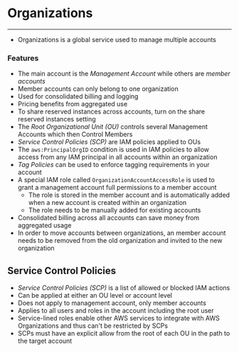 # Organizations

---

- Organizations is a global service used to manage multiple accounts

### Features

- The main account is the *Management Account* while others are *member accounts*
- Member accounts can only belong to one organization
- Used for consolidated billing and logging
- Pricing benefits from aggregated use
- To share reserved instances across accounts, turn on the share reserved instances setting
- The *Root Organizational Unit (OU)* controls several Management Accounts which then Control Members
- *Service Control Policies (SCP)* are IAM policies applied to OUs
- The `aws:PrincipalOrgID` condition is used in IAM policies to allow access from any IAM principal in all accounts within an organization
- *Tag Policies* can be used to enforce tagging requirements in your account
- A special IAM role called `OrganizationAccountAccessRole` is used to grant a management account full permissions to a member account
    - The role is stored in the member account and is automatically added when a new account is created within an organization
    - The role needs to be manually added for existing accounts
- Consolidated billing across all accounts can save money from aggregated usage
- In order to move accounts between organizations, an member account needs to be removed from the old organization and invited to the new organization

## Service Control Policies

- *Service Control Policies (SCP)* is a list of allowed or blocked IAM actions
- Can be applied at either an OU level or account level
- Does not apply to management account, only member accounts
- Applies to all users and roles in the account including the root user
- Service-lined roles enable other AWS services to integrate with AWS Organizations and thus can't be restricted by SCPs
- SCPs must have an explicit allow from the root of each OU in the path to the target account
